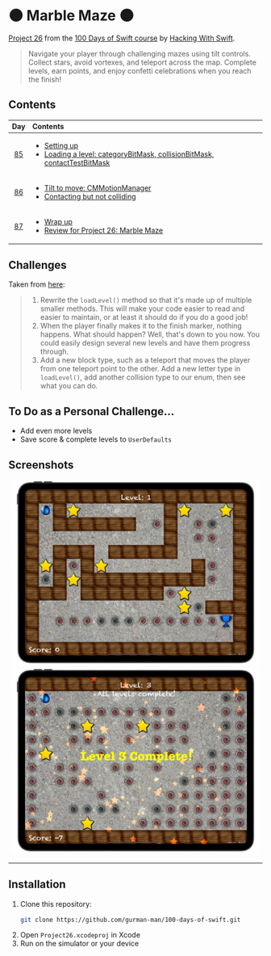 # 🌑 Marble Maze 🌑

[Project 26](https://www.hackingwithswift.com/read/26/overview) from the [100 Days of Swift course](https://www.hackingwithswift.com/100) by [Hacking With Swift](https://www.hackingwithswift.com/).

>Navigate your player through challenging mazes using tilt controls. Collect stars, avoid vortexes, and teleport across the map. Complete levels, earn points, and enjoy confetti celebrations when you reach the finish!

## Contents

|                      Day                      | Contents                                                                                                                                                                                                           |
|:---------------------------------------------:|:-------------------------------------------------------------------------------------------------------------------------------------------------------------------------------------------------------------------|
| [85](https://www.hackingwithswift.com/100/85) | <ul><li>[Setting up](https://www.hackingwithswift.com/read/26/1/setting-up)</li><li>[Loading a level: categoryBitMask, collisionBitMask, contactTestBitMask](https://www.hackingwithswift.com/read/26/2)</li></ul> |
| [86](https://www.hackingwithswift.com/100/86) | <ul><li>[Tilt to move: CMMotionManager](https://www.hackingwithswift.com/read/26/3)</li><li>[Contacting but not colliding](https://www.hackingwithswift.com/read/26/4)</li></ul>                                   |
| [87](https://www.hackingwithswift.com/100/87) | <ul><li>[Wrap up](https://www.hackingwithswift.com/read/26/5)</li><li>[Review for Project 26: Marble Maze](https://www.hackingwithswift.com/review/hws/project-26-marble-maze)</li></ul>                           |


## Challenges

Taken from [here](https://www.hackingwithswift.com/read/25/5):

>1. Rewrite the `loadLevel()` method so that it's made up of multiple smaller methods. This will make your code easier to read and easier to maintain, or at least it should do if you do a good job!
>2. When the player finally makes it to the finish marker, nothing happens. What should happen? Well, that's down to you now. You could easily design several new levels and have them progress through.
>3. Add a new block type, such as a teleport that moves the player from one teleport point to the other. Add a new letter type in `loadLevel()`, add another collision type to our enum, then see what you can do.

## To Do as a Personal Challenge...

- Add even more levels
- Save score & complete levels to `UserDefaults`

## Screenshots

<div align="center">
  <img src="./Screenshots/1.png" alt="Level 1" width="490">
  <img src="./Screenshots/3.png" alt="Level 3" width="490">
</div>

---

## Installation

1. Clone this repository:  
   ```bash
   git clone https://github.com/gurman-man/100-days-of-swift.git
   ```
2. Open `Project26.xcodeproj` in Xcode
3. Run on the simulator or your device
